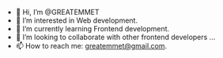 - 👋 Hi, I’m @GREATEMMET
- 👀 I’m interested in Web development.
- 🌱 I’m currently learning Frontend development.
- 💞️ I’m looking to collaborate with other frontend developers ...
- 📫 How to reach me: greatemmet@gmail.com.

<!---
GREATEMMET/GREATEMMET is a ✨ special ✨ repository because its `README.md` (this file) appears on your GitHub profile.
You can click the Preview link to take a look at your changes.
--->
